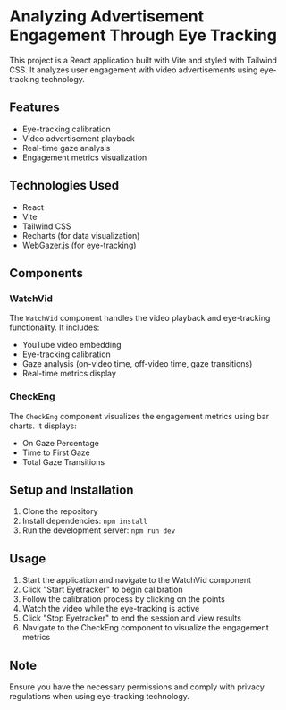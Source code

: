 # Analyzing Advertisement Engagement Through Eye Tracking 

This project is a React application built with Vite and styled with Tailwind CSS. It analyzes user engagement with video advertisements using eye-tracking technology.

## Features

- Eye-tracking calibration
- Video advertisement playback
- Real-time gaze analysis
- Engagement metrics visualization

## Technologies Used

- React
- Vite
- Tailwind CSS
- Recharts (for data visualization)
- WebGazer.js (for eye-tracking)

## Components

### WatchVid

The `WatchVid` component handles the video playback and eye-tracking functionality. It includes:

- YouTube video embedding
- Eye-tracking calibration
- Gaze analysis (on-video time, off-video time, gaze transitions)
- Real-time metrics display

### CheckEng

The `CheckEng` component visualizes the engagement metrics using bar charts. It displays:

- On Gaze Percentage
- Time to First Gaze
- Total Gaze Transitions

## Setup and Installation

1. Clone the repository
2. Install dependencies: `npm install`
3. Run the development server: `npm run dev`

## Usage

1. Start the application and navigate to the WatchVid component
2. Click "Start Eyetracker" to begin calibration
3. Follow the calibration process by clicking on the points
4. Watch the video while the eye-tracking is active
5. Click "Stop Eyetracker" to end the session and view results
6. Navigate to the CheckEng component to visualize the engagement metrics

## Note

Ensure you have the necessary permissions and comply with privacy regulations when using eye-tracking technology.
